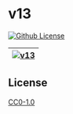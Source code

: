 # v13

[![Github License](https://img.shields.io/github/license/setetres/v13.svg?v=11)](https://github.com/setetres/v13/blob/main/LICENSE)

| [![v13](https://setetres.s3.amazonaws.com/setetres.st/img/share-v13.png?v=2&raw=true)](http://v13.setetres.st) |
| ---------------------------------------------------------------------------------------------------------- |

## License

[CC0-1.0]

[http://v13.setetres.st]: http://v13.setetres.st
[cc0-1.0]: http://creativecommons.org/licenses/cc0/1.0
